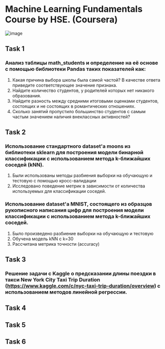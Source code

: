 # Machine Learning Fundamentals Course by HSE. (Coursera)
![image](https://user-images.githubusercontent.com/57394771/125189597-7f371500-e241-11eb-8d50-b5a4eb86c205.png)


## Task 1
### Анализ таблицы math_students и определение на её основе с помощью библиотеки Pandas таких показателей как:
  1. Какая причина выбора школы была самой частой? В качестве ответа приведите соответствующее значение признака.
  2. Найдите количество студентов, у родителей которых нет никакого образования.
  3. Найдите разность между средними итоговыми оценками студентов, состоящих и не состоящих в романтических отношениях.
  4. Сколько занятий пропустило большинство студентов с самым частым значением наличия внеклассных активностей?
## Task 2
### Использование стандартного dataset'a moons из библиотеки sklearn для построения модели бинарной классификации с использованием метода k-ближайших соседей (kNN). 
  1. Были использованы методы разбиения выборки на обучающую и тестовую с помощью кросс-валидации
  2. Исследовано поведение метрик в зависимости от количества используемых для классификации соседей.
### Использование dataset'а MNIST, состоящего из образцов рукописного написания цифр для построения модели классификации с использованием метода k-ближайших соседей. 
  1. Было произведено разбиение выборки на обучающую и тестовую
  2. Обучена модель kNN с k=30
  3. Рассчитана метрика точности (accuracy)
## Task 3
### Решение задачи с Kaggle о предсказании длины поездки в такси New York City Taxi Trip Duration (https://www.kaggle.com/c/nyc-taxi-trip-duration/overview) с использованием методов линейной регрессии. 
## Task 4
## Task 5
## Task 6
